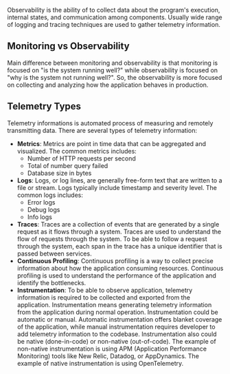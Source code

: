Observability is the ability of to collect data about the program's execution, internal states, and communication among components. Usually wide range of logging and tracing techniques are used to gather telemetry information.

## Monitoring vs Observability
Main difference between monitoring and observability is that monitoring is focused on "is the system running well?" while observability is focused on "why is the system not running well?".
So, the observability is more focused on collecting and analyzing how the application behaves in production.
## Telemetry Types
Telemetry informations is automated process of measuring and remotely transmitting data. There are several types of telemetry information:
- **Metrics**: 
	Metrics are point in time data that can be aggregated and visualized. The common metrics includes:
	- Number of HTTP requests per second
	- Total of number query failed
	- Database size in bytes
- **Logs**: 
	Logs, or log lines, are generally free-form text that are written to a file or stream. Logs typically include timestamp and severity level. The common logs includes: 
	- Error logs
	- Debug logs 
	- Info logs
- **Traces**: 
	Traces are a collection of events that are generated by a single request as it flows through a system. Traces are used to understand the flow of requests through the system. To be able to follow a request through the system, each span in the trace has a unique identifier that is passed between services.
- **Continuous Profiling**:
	Continuous profiling is a way to collect precise information about how the application consuming resources. Continuous profiling is used to understand the performance of the application and identify the bottlenecks.
- **Instrumentation**: 
	To be able to observe application, telemetry information is required to be collected and exported from the application. Instrumentation means generating telemetry information from the application during normal operation. 
	Instrumentation could be automatic or manual. Automatic instrumentation offers blanket coverage of the application, while manual instrumentation requires developer to add telemetry information to the codebase.
    Instrumentation also could be native (done-in-code) or non-native (out-of-code). The example of non-native instrumentation is using APM (Application Performance Monitoring) tools like New Relic, Datadog, or AppDynamics. The example of native instrumentation is using OpenTelemetry.

